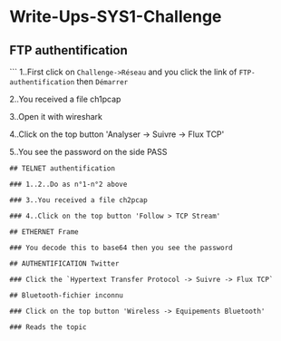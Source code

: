 # Write-Ups-SYS1-Challenge

## FTP authentification

``` 1..First click on `Challenge->Réseau` and you click the link of `FTP-authentification` then `Démarrer`


2..You received a file ch1pcap

3..Open it with wireshark

4..Click on the top button 'Analyser -> Suivre -> Flux TCP'

 5..You see the password on the side PASS
```
## TELNET authentification

### 1..2..Do as n°1-n°2 above

### 3..You received a file ch2pcap

### 4..Click on the top button 'Follow > TCP Stream'

## ETHERNET Frame

### You decode this to base64 then you see the password

## AUTHENTIFICATION Twitter

### Click the `Hypertext Transfer Protocol -> Suivre -> Flux TCP`

## Bluetooth-fichier inconnu

### Click on the top button 'Wireless -> Equipements Bluetooth'

### Reads the topic



